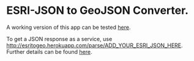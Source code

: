 # ESRI-JSON to GeoJSON Converter.

A working version of this app can be tested [here](http://esritogeo.herokuapp.com/).

To get a JSON response as a service, use http://esritogeo.herokuapp.com/parse/ADD_YOUR_ESRI_JSON_HERE.
Further details can be found [here](http://odoe.net/blog/?p=187).